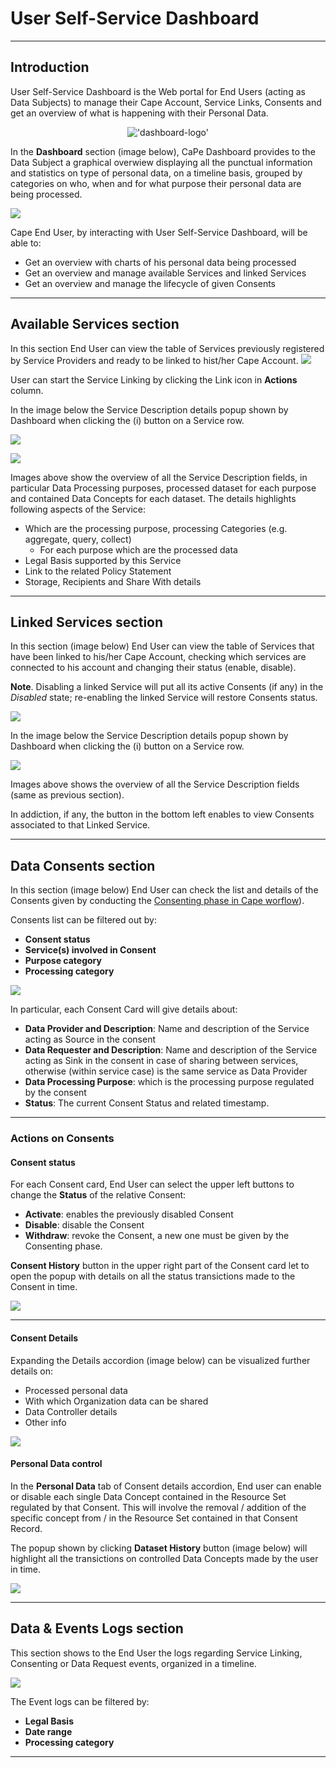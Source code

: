 # User Self-Service Dashboard

---
## Introduction
User Self-Service Dashboard is the Web portal for End Users (acting as Data Subjects) to manage their Cape Account, Service Links, Consents and get an overview of what is happening with their Personal Data.

<span style="display:block;text-align:center">!['dashboard-logo'](../../img/user-dashboard-logo.png)
</span>

In the **Dashboard** section (image below), CaPe Dashboard provides to the Data Subject a graphical overwiew displaying all the punctual information and statistics on type of personal data, on a timeline basis, grouped by categories on who, when and for what purpose their personal data are being processed.



![](user-dashboard-home.png)


Cape End User, by interacting with User Self-Service Dashboard, will be able to:

  - Get an overview with charts of his personal data being processed
  - Get an overview and manage available Services and linked Services
  - Get an overview and manage the lifecycle of given Consents
  
---
## Available Services section

In this section End User can view the table of Services previously registered by Service Providers and ready to be linked to hist/her Cape Account.
![](user-dashboard-available-services.png)

User can start the Service Linking by clicking the Link icon in **Actions** column.

In the image below the Service Description details popup shown by Dashboard when clicking the (i) button on a Service row.

![](user-dashboard-available-services-details.png)

![](user-dashboard-available-services-details-1.png)


Images above show the overview of all the Service Description fields, in particular Data Processing purposes, processed dataset for each purpose and contained Data Concepts for each dataset.
The details highlights following aspects of the Service:

  - Which are the processing purpose, processing Categories (e.g. aggregate, query, collect)
    - For each purpose which are the processed data
  - Legal Basis supported by this Service
  - Link to the related Policy Statement
  - Storage, Recipients and Share With details	
  
---
## Linked Services section

In this section (image below) End User can view the table of Services that have been linked to his/her Cape Account, checking which services are connected to his account and changing their status (enable, disable).

**Note**.
Disabling a linked Service will put all its active Consents (if any) in the *Disabled* state; re-enabling the linked Service will restore Consents status.

![](user-dashboard-linked-services.png)


In the image below the Service Description details popup shown by Dashboard when clicking the (i) button on a Service row.

![](user-dashboard-linked-services-details.png)

Images above shows the overview of all the Service Description fields (same as previous section).

In addiction, if any, the button in the bottom left enables to view Consents associated to that Linked Service.

----
## Data Consents section

In this section (image below) End User can check the list and details of the Consents given by conducting the [Consenting phase in Cape worflow](../../workflow/consenting.md)).

Consents list can be filtered out by:

 - **Consent status**
 - **Service(s) involved in Consent**
 - **Purpose category**
 - **Processing category**
 
![](user-dashboard-consents.png)

In particular, each Consent Card will give details about:
 
 - **Data Provider and Description**: Name and description of the Service acting as Source in the consent
 - **Data Requester and Description**: Name and description of the Service acting as Sink in the consent in case of sharing between services, otherwise (within service case) is the same service as Data Provider
 - **Data Processing Purpose**: which is the processing purpose regulated by the consent
 - **Status**: The current Consent Status and related timestamp.
 
---
### Actions on Consents

#### Consent status

For each Consent card, End User can select the upper left buttons to change the **Status** of the relative Consent:
 
  
  - **Activate**: enables the previously disabled Consent
  - **Disable**: disable the Consent
  - **Withdraw**: revoke the Consent, a new one must be given by the Consenting phase.

**Consent History** button in the upper right part of the Consent card let to open the popup with details on all the status transictions made to the Consent in time.

![](user-dashboard-consents-history.png)


 ---
#### Consent Details

Expanding the Details accordion (image below) can be visualized further details on:

 - Processed personal data
 - With which Organization data can be shared
 - Data Controller details
 - Other info
 
 ![](user-dashboard-consents-details.png)

#### Personal Data control

In the **Personal Data** tab of Consent details accordion, End user can enable or disable each single Data Concept contained in the Resource Set regulated by that Consent.
This will involve the removal / addition of the specific concept from / in the Resource Set contained in that Consent Record. 

The popup shown by clicking **Dataset History** button (image below) will highlight all the transictions on controlled Data Concepts made by the user in time.

![](user-dashboard-consents-dataset-history.png)

---
## Data & Events Logs section

This section shows to the End User the logs regarding Service Linking, Consenting or Data Request events, organized in a timeline.

![](user-dashboard-eventlogs.png)
  
The Event logs can be filtered by:

 - **Legal Basis**
 - **Date range**
 - **Processing category**

---  